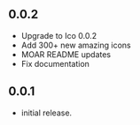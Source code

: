 ## 0.0.2
* Upgrade to Ico 0.0.2
* Add 300+ new amazing icons
* MOAR README updates
* Fix documentation
 
## 0.0.1

*  initial release.
